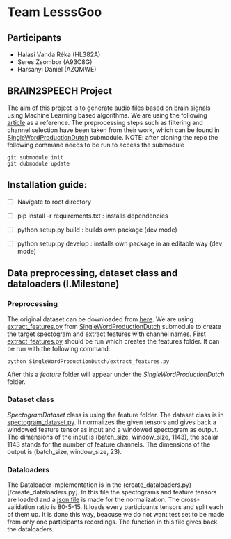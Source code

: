 # Team LesssGoo #

## Participants ##
* Halasi Vanda Réka (HL382A)
* Seres Zsombor (A93C8G)
* Harsányi Dániel (AZQMWE)

## BRAIN2SPEECH Project ##
The aim of this project is to generate audio files based on brain signals using Machine Learning based algorithms. We are using the following [article](https://www.nature.com/articles/s41597-022-01542-9) as a reference. The preprocessing steps such as filtering and channel selection have been taken from their work, which can be found in [SingleWordProductionDutch](https://github.com/neuralinterfacinglab/SingleWordProductionDutch/tree/28fb2d2db4c3332ba95f831208ffb5dd3dcde223) submodule.
NOTE: after cloning the repo the following command needs to be run to access the submodule

```
git submodule init
git dubmodule update
```

## Installation guide: ##
- [ ] Navigate to root directory
- [ ] pip install -r requirements.txt : installs dependencies
- [ ] python setup.py build : builds own package (dev mode)
- [ ] python setup.py develop : installs own package in an editable way (dev mode)


## Data preprocessing, dataset class and dataloaders (I.Milestone) ##
### Preprocessing ###
The original dataset can be downloaded from [here](https://osf.io/nrgx6/). 
We are using [extract_features.py](https://github.com/neuralinterfacinglab/SingleWordProductionDutch/blob/main/extract_features.py) from [SingleWordProductionDutch](https://github.com/neuralinterfacinglab/SingleWordProductionDutch/tree/28fb2d2db4c3332ba95f831208ffb5dd3dcde223) submodule to create the target spectogram and extract features with channel names.
First [extract_features.py](https://github.com/neuralinterfacinglab/SingleWordProductionDutch/blob/main/extract_features.py) should be run which creates the features folder. 
It can be run with the following command:
```
python SingleWordProductionDutch/extract_features.py
```
After this a *feature* folder will appear under the *SingleWordProductionDutch* folder. 
### Dataset class ###
*SpectogramDataset* class is using the feature folder. 
The dataset class is in [spectogram_dataset.py](/spectogram_dataset.py). 
It normalizes the given tensors and gives back a windowed feature tensor as input and a windowed spectogram as output. 
The dimensions of the input is (batch_size, window_size, 1143), the scalar 1143 stands for the number of feature channels. 
The dimensions of the output is (batch_size, window_size, 23).
### Dataloaders ###
The Dataloader implementation is in the (create_dataloaders.py)[/create_dataloaders.py]. 
In this file the spectograms and feature tensors are loaded and a [json file](/train_stats.json) is made for the normalization. 
The cross-validation ratio is 80-5-15. 
It loads every participants tensors and split each of them up. 
It is done this way, beacuse we do not want test set to be made from only one participants recordings.
The function in this file gives back the dataloaders.
